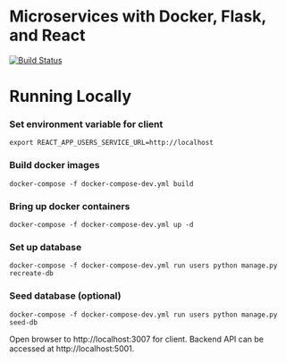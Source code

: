 # Microservices with Docker, Flask, and React

[![Build Status](https://travis-ci.org/testdrivenio/testdriven-app-2.3.svg?branch=master)](https://travis-ci.org/testdrivenio/testdriven-app-2.3)

# Running Locally

### Set environment variable for client

```
export REACT_APP_USERS_SERVICE_URL=http://localhost
```

### Build docker images

```
docker-compose -f docker-compose-dev.yml build
```

### Bring up docker containers

```
docker-compose -f docker-compose-dev.yml up -d
```

### Set up database

```
docker-compose -f docker-compose-dev.yml run users python manage.py recreate-db
```

### Seed database (optional)

```
docker-compose -f docker-compose-dev.yml run users python manage.py seed-db
```

Open browser to http://localhost:3007 for client. Backend API can be accessed at http://localhost:5001.
